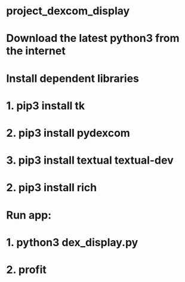 # project_dexcom_display

# Download the latest python3 from the internet

# Install dependent libraries

# 1. pip3 install tk
# 2. pip3 install pydexcom
# 3. pip3 install textual textual-dev 
# 2. pip3 install rich

# Run app:
# 1. python3 dex_display.py
# 2. profit

